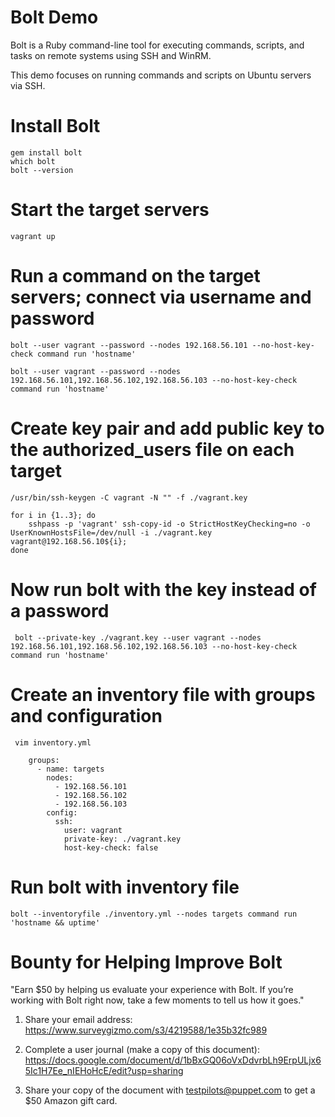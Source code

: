 # Bolt Demo

Bolt is a Ruby command-line tool for executing commands, scripts, and tasks on remote systems using SSH and WinRM.

This demo focuses on running commands and scripts on Ubuntu servers via SSH.

# Install Bolt

    gem install bolt
    which bolt
    bolt --version

# Start the target servers

    vagrant up

# Run a command on the target servers; connect via username and password

    bolt --user vagrant --password --nodes 192.168.56.101 --no-host-key-check command run 'hostname'

    bolt --user vagrant --password --nodes 192.168.56.101,192.168.56.102,192.168.56.103 --no-host-key-check command run 'hostname'

# Create key pair and add public key to the authorized_users file on each target

    /usr/bin/ssh-keygen -C vagrant -N "" -f ./vagrant.key

    for i in {1..3}; do
        sshpass -p 'vagrant' ssh-copy-id -o StrictHostKeyChecking=no -o UserKnownHostsFile=/dev/null -i ./vagrant.key vagrant@192.168.56.10${i};
    done

# Now run bolt with the key instead of a password

     bolt --private-key ./vagrant.key --user vagrant --nodes 192.168.56.101,192.168.56.102,192.168.56.103 --no-host-key-check command run 'hostname'

# Create an inventory file with groups and configuration

     vim inventory.yml

```
    groups:
      - name: targets
        nodes:
          - 192.168.56.101
          - 192.168.56.102
          - 192.168.56.103
        config:
          ssh:
            user: vagrant
            private-key: ./vagrant.key
            host-key-check: false
```
# Run bolt with inventory file

    bolt --inventoryfile ./inventory.yml --nodes targets command run 'hostname && uptime'

# Bounty for Helping Improve Bolt

"Earn $50 by helping us evaluate your experience with Bolt. If you’re working with Bolt right now, take a few moments to tell us how it goes."

1. Share your email address: https://www.surveygizmo.com/s3/4219588/1e35b32fc989

2. Complete a user journal (make a copy of this document):  https://docs.google.com/document/d/1bBxGQ06oVxDdvrbLh9ErpULjx65Ic1H7Ee_nIEHoHcE/edit?usp=sharing

3. Share your copy of the document with testpilots@puppet.com to get a $50 Amazon gift card.
